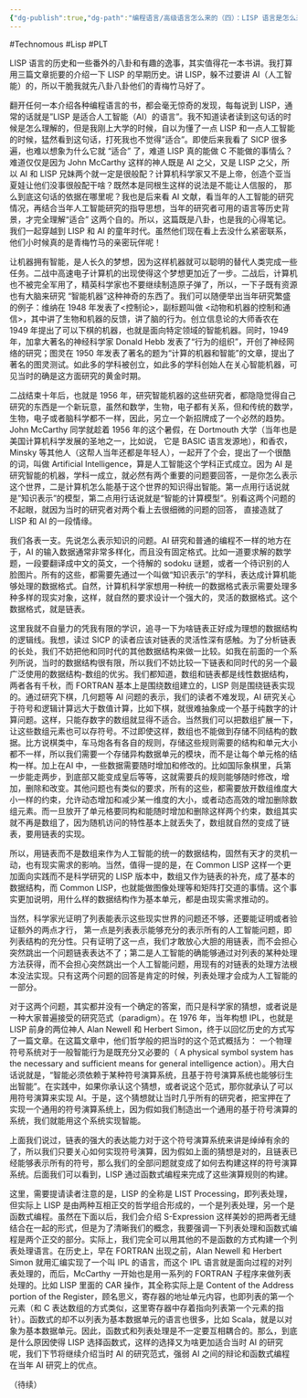 ```yaml
---
{"dg-publish":true,"dg-path":"编程语言/高级语言怎么来的（四）：LISP 语言是怎么来的 – LISP 和 AI 的青梅竹马 A.md","permalink":"/编程语言/高级语言怎么来的（四）：LISP 语言是怎么来的 – LISP 和 AI 的青梅竹马 A/","created":"2023-10-09T09:52:27.000+08:00","updated":"2024-12-31T10:05:28.000+08:00"}
---
```


#Technomous #Lisp #PLT 

LISP 语言的历史和一些番外的八卦和有趣的逸事，其实值得花一本书讲。我打算用三篇文章扼要的介绍一下 LISP 的早期历史。讲 LISP，躲不过要讲 AI（人工智能）的，所以干脆我就先八卦八卦他们的青梅竹马好了。

翻开任何一本介绍各种编程语言的书，都会毫无惊奇的发现，每每说到 LISP，通常的话就是”LISP 是适合人工智能（AI）的语言”。我不知道读者读到这句话的时候是怎么理解的，但是我刚上大学的时候，自以为懂了一点 LISP 和一点人工智能的时候，猛然看到这句话，打死我也不觉得”适合”。即使后来我看了 SICP 很多遍，也难以想象为什么它就 “适合” 了，难道 LISP 真的能做 C 不能做的事情么？难道仅仅是因为 John McCarthy 这样的神人既是 AI 之父，又是 LISP 之父，所以 AI 和 LISP 兄妹两个就一定是很般配？计算机科学家又不是上帝，创造个亚当夏娃让他们没事很般配干啥？既然本是同根生这样的说法是不能让人信服的， 那么到底这句话的依据在哪里呢？我也是后来看 AI 文献，看当年的人工智能的研究情况，再结合当年人工智能研究的指导思想，当年的研究者可用的语言等历史背景，才完全理解“适合” 这两个自的。所以，这篇既是八卦，也是我的心得笔记。我们一起穿越到 LISP 和 AI 的童年时代。虽然他们现在看上去没什么紧密联系，他们小时候真的是青梅竹马的亲密玩伴呢！

让机器拥有智能，是人长久的梦想，因为这样机器就可以聪明的替代人类完成一些任务。二战中高速电子计算机的出现使得这个梦想更加近了一步。二战后，计算机也不被完全军用了，精英科学家也不要继续制造原子弹了，所以，一下子既有资源也有大脑来研究 “智能机器”这种神奇的东西了。我们可以随便举出当年研究繁盛的例子：维纳在 1948 年发表了<控制论>，副标题叫做 <动物和机器的控制和通信>，其中讲了生物和机器的反馈，讲了脑的行为。创立信息论的大师香农在 1949 年提出了可以下棋的机器，也就是面向特定领域的智能机器。同时，1949年，加拿大著名的神经科学家 Donald Hebb 发表了“行为的组织”，开创了神经网络的研究；图灵在 1950 年发表了著名的题为“计算的机器和智能”的文章，提出了著名的图灵测试。如此多的学科被创立，如此多的学科创始人在关心智能机器，可见当时的确是这方面研究的黄金时期。

二战结束十年后，也就是 1956 年，研究智能机器的这些研究者，都隐隐觉得自己研究的东西是一个新玩意，虽然和数学，生物，电子都有关系，但和传统的数学，生物，电子或者脑科学都不一样，因此，另立一个新招牌成了一个必然的趋势。John McCarthy 同学就趁着 1956 年的这个暑假，在 Dortmouth 大学（当年也是美国计算机科学发展的圣地之一，比如说， 它是 BASIC 语言发源地），和香农，Minsky 等其他人（这帮人当年还都是年轻人），一起开了个会，提出了一个很酷的词，叫做 Artificial Intelligence，算是人工智能这个学科正式成立。因为 AI 是研究智能的机器，学科一成立，就必然有两个重要的问题要回答，一是你怎么表示这个世界，二是计算机怎么能基于这个世界的知识得出智能。第一点用行话说就是”知识表示”的模型，第二点用行话说就是“智能的计算模型”。别看这两个问题的不起眼，就因为当时的研究者对两个看上去很细微的问题的回答， 直接造就了 LISP 和 AI 的一段情缘。

我们各表一支。先说怎么表示知识的问题。AI 研究和普通的编程不一样的地方在于，AI 的输入数据通常非常多样化，而且没有固定格式。比如一道要求解的数学题，一段要翻译成中文的英文，一个待解的 sodoku 谜题，或者一个待识别的人脸图片。所有的这些，都需要先通过一个叫做“知识表示”的学科，表达成计算机能够处理的数据格式。自然，计算机科学家想用一种统一的数据格式表示需要处理多种多样的现实对象，这样，就自然的要求设计一个强大的，灵活的数据格式。这个数据格式，就是链表。

这里我就不自量力的凭我有限的学识，追寻一下为啥链表正好成为理想的数据结构的逻辑线。我想，读过 SICP 的读者应该对链表的灵活性深有感触。为了分析链表的长处，我们不妨把他和同时代的其他数据结构来做一比较。如我在前面的一个系列所说，当时的数据结构很有限，所以我们不妨比较一下链表和同时代的另一个最广泛使用的数据结构-数组的优劣。我们都知道，数组和链表都是线性数据结构，两者各有千秋，而 FORTRAN 基本上是围绕数组建立的，LISP 则是围绕链表实现的。通过研究下棋，几何题等 AI 问题的表示，我们的读者不难发现，AI 研究关心于符号和逻辑计算远大于数值计算，比如下棋，就很难抽象成一个基于纯数字的计算问题。这样，只能存数字的数组就显得不适合。当然我们可以把数组扩展一下，让这些数组元素也可以存符号。不过即使这样，数组也不能做到存储不同结构的数据。比方说棋类中，车马炮各有各自的规则，存储这些规则需要的结构和单元大小都不一样，所以我们需要一个存储异构数据单元的模块，而不是让每个单元格的结构一样。加上在AI 中，一些数据需要随时增加和修改的。比如国际象棋里，兵第一步能走两步，到底部又能变成皇后等等，这就需要兵的规则能够随时修改，增加，删除和改变。其他问题也有类似的要求，所有的这些，都需要放开数组维度大小一样的约束，允许动态增加和减少某一维度的大小，或者动态高效的增加删除数组元素。而一旦放开了单元格要同构和能随时增加和删除这样两个约束，数组其实就不再是数组了，因为随机访问的特性基本上就丢失了，数组就自然的变成了链表，要用链表的实现。

所以，用链表而不是数组来作为人工智能的统一的数据结构，固然有天才的灵机一动，也有现实需求的影响。当然，值得一提的是，在 Common LISP 这样一个更加面向实践而不是科学研究的 LISP 版本中，数组又作为链表的补充，成了基本的数据结构，而 Common LISP，也就能做图像处理等和矩阵打交道的事情。这个事实更加说明，用什么样的数据结构作为基本单元，都是由现实需求推动的。

当然，科学家光证明了列表能表示这些现实世界的问题还不够，还要能证明或者验证额外的两点才行， 第一点是列表表示能够充分的表示所有的人工智能问题，即列表结构的充分性。只有证明了这一点，我们才敢放心大胆的用链表，而不会担心突然跳出一个问题链表表达不了；第二是人工智能的确能够通过对列表的某种处理方法获得，而不会担心突然跳出一个人工智能问题，用现有的对链表的处理方法根本没法实现。只有这两个问题的回答是肯定的时候，列表处理才会成为人工智能的一部分。

对于这两个问题，其实都并没有一个确定的答案，而只是科学家的猜想，或者说是一种大家普遍接受的研究范式（paradigm）。在 1976 年，当年构想 IPL，也就是 LISP 前身的两位神人 Alan Newell 和 Herbert Simon，终于以回忆历史的方式写了一篇文章。在这篇文章中，他们哲学般的把当时的这个范式概括为： 一个物理符号系统对于一般智能行为是既充分又必要的（ A physical symbol system has the necessary and sufficient means for general intelligence action）。用大白话说就是，“智能必须依赖于某种符号演算系统，且基于符号演算系统也能够衍生出智能”。在实践中，如果你承认这个猜想，或者说这个范式，那你就承认了可以用符号演算来实现 AI。于是，这个猜想就让当时几乎所有的研究者，把宝押在了实现一个通用的符号演算系统上，因为假如我们制造出一个通用的基于符号演算的系统，我们就能用这个系统实现智能。

上面我们说过，链表的强大的表达能力对于这个符号演算系统来讲是绰绰有余的了，所以我们只要关心如何实现符号演算，因为假如上面的猜想是对的，且链表已经能够表示所有的符号，那么我们的全部问题就变成了如何去构建这样的符号演算系统。后面我们可以看到，LISP 通过函数式编程来完成了这些演算规则的构建。

这里，需要提请读者注意的是，LISP 的全称是 LIST Processing，即列表处理，但实际上 LISP 是由两种互相正交的哲学组合形成的，一个是列表处理，另一个是函数式编程。虽然在下面以后，我们会介绍 S-Expression 这样美妙的把两者无缝结合在一起的形式，但是为了清晰我们的概念，我要强调一下列表处理和函数式编程是两个正交的部分。实际上，我们完全可以用其他的不是函数的方式构建一个列表处理语言。在历史上，早在 FORTRAN 出现之前，Alan Newell 和 Herbert Simon 就用汇编实现了一个叫 IPL 的语言，而这个 IPL 语言就是面向过程的对列表处理的，而后，McCarthy 一开始也是用一系列的 FORTRAN 子程序来做列表处理的。比如 LISP 里面的 CAR 操作，其全称实际上是 Content of the Address portion of the Register，顾名思义，寄存器的地址单元内容，也即列表的第一个元素（和 C 表达数组的方式类似，这里寄存器中存着指向列表第一个元素的指针）。函数式的却不以列表为基本数据单元的语言也很多，比如 Scala，就是以对象为基本数据单元。因此，函数式和列表处理是不一定要互相耦合的。那么，到底是什么原因使得 LISP 选择函数式，这样的选择又为啥更加适合当时 AI 的研究呢，我们下节将继续介绍当时 AI 的研究范式，强弱 AI 之间的辩论和函数式编程在当年 AI 研究上的优点。

（待续）